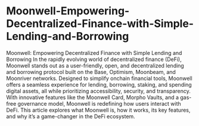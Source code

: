 # Moonwell-Empowering-Decentralized-Finance-with-Simple-Lending-and-Borrowing
Moonwell: Empowering Decentralized Finance with Simple Lending and Borrowing
In the rapidly evolving world of decentralized finance (DeFi), Moonwell stands out as a user-friendly, open, and decentralized lending and borrowing protocol built on the Base, Optimism, Moonbeam, and Moonriver networks. Designed to simplify onchain financial tools, Moonwell offers a seamless experience for lending, borrowing, staking, and spending digital assets, all while prioritizing accessibility, security, and transparency. With innovative features like the Moonwell Card, Morpho Vaults, and a gas-free governance model, Moonwell is redefining how users interact with DeFi. This article explores what Moonwell is, how it works, its key features, and why it’s a game-changer in the DeFi ecosystem.

